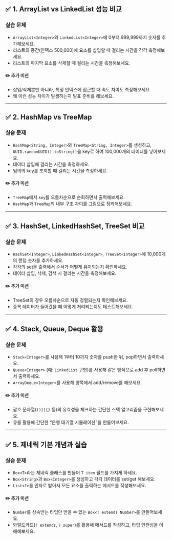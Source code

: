 ## ✅ 1. ArrayList vs LinkedList 성능 비교

### 실습 문제

* `ArrayList<Integer>`와 `LinkedList<Integer>`에 0부터 999,999까지 숫자를 추가해보세요.
* 리스트의 중간(인덱스 500,000)에 요소를 삽입할 때 걸리는 시간을 각각 측정해보세요.
* 리스트의 마지막 요소를 삭제할 때 걸리는 시간을 측정해보세요.

#### ✏️ 추가 미션

* 삽입/삭제뿐만 아니라, 특정 인덱스에 접근할 때 속도 차이도 측정해보세요.
* 왜 이런 성능 차이가 발생하는지 발표 준비를 해보세요.

---

## ✅ 2. HashMap vs TreeMap

### 실습 문제

* `HashMap<String, Integer>`와 `TreeMap<String, Integer>`를 생성하고, `UUID.randomUUID().toString()`을 key로 하여 100,000개의 데이터를 넣어보세요.
* 데이터 삽입에 걸리는 시간을 측정하세요.
* 임의의 key를 조회할 때 걸리는 시간을 측정하세요.

#### ✏️ 추가 미션

* `TreeMap`에서 `key`를 오름차순으로 순회하면서 출력해보세요.
* `HashMap`과 `TreeMap`의 내부 구조 차이를 그림으로 정리해보세요.

---

## ✅ 3. HashSet, LinkedHashSet, TreeSet 비교

### 실습 문제

* `HashSet<Integer>`, `LinkedHashSet<Integer>`, `TreeSet<Integer>`에 10,000개의 랜덤 숫자를 추가하세요.
* 각각의 set을 출력해서 순서가 어떻게 유지되는지 확인하세요.
* 데이터 삽입, 삭제, 검색 시 걸리는 시간을 측정해보세요.

#### ✏️ 추가 미션

* TreeSet의 경우 오름차순으로 자동 정렬되는지 확인해보세요.
* 중복 데이터가 들어갔을 때 어떻게 처리되는지도 테스트해보세요.

---

## ✅ 4. Stack, Queue, Deque 활용

### 실습 문제

* `Stack<Integer>`를 사용해 1부터 10까지 숫자를 push한 뒤, pop하면서 출력하세요.
* `Queue<Integer>` (예: `LinkedList` 구현)를 사용해 같은 방식으로 add 후 poll하면서 출력하세요.
* `ArrayDeque<Integer>`를 사용해 양쪽에서 add/remove를 해보세요.

#### ✏️ 추가 미션

* 괄호 문자열(`()[]{}` 등)의 유효성을 체크하는 간단한 스택 알고리즘을 구현해보세요.
* 큐를 활용해 간단한 “은행 대기열 시뮬레이션”을 만들어보세요.

---

## ✅ 5. 제네릭 기본 개념과 실습

### 실습 문제

* `Box<T>`라는 제네릭 클래스를 만들어 `T item` 필드를 가지게 하세요.
* `Box<String>`과 `Box<Integer>`를 생성하고 각각 데이터를 set/get 해보세요.
* `List<?>`를 인자로 받아서 모든 요소를 출력하는 메서드를 작성해보세요.

#### ✏️ 추가 미션

* `Number`를 상속받는 타입만 받을 수 있는 `Box<T extends Number>`를 만들어보세요.
* 와일드카드(`? extends`, `? super`)를 활용해 메서드를 작성하고, 타입 안전성을 이해해보세요.